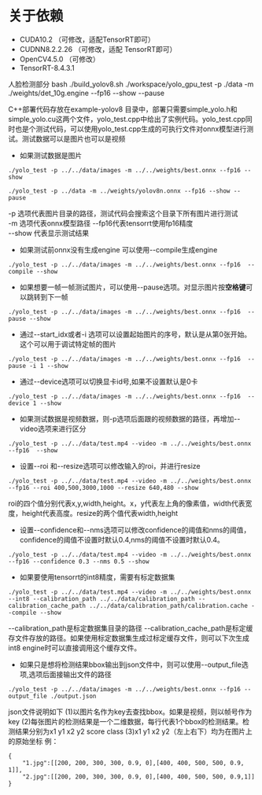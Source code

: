 # 关于依赖
- CUDA10.2         （可修改，适配TensorRT即可）
- CUDNN8.2.2.26    （可修改，适配 TensorRT即可）
- OpenCV4.5.0     （可修改）
- TensorRT-8.4.3.1

人脸检测部分
bash ./build_yolov8.sh
./workspace/yolo_gpu_test -p ./data -m ./weights/det_10g.engine --fp16 --show --pause

C++部署代码存放在example-yolov8 目录中，部署只需要simple_yolo.h和simple_yolo.cu这两个文件，yolo_test.cpp中给出了实例代码。yolo_test.cpp同时也是个测试代码，可以使用yolo_test.cpp生成的可执行文件对onnx模型进行测试。测试数据可以是图片也可以是视频   
* 如果测试数据是图片
```
./yolo_test -p ../../data/images -m ../../weights/best.onnx --fp16 --show

./yolo_test -p ../data -m ../weights/yolov8n.onnx --fp16 --show --pause
```
-p 选项代表图片目录的路径，测试代码会搜索这个目录下所有图片进行测试   
-m 选项代表onnx模型路径
--fp16代表tensorrt使用fp16精度   
--show 代表显示测试结果
* 如果测试前onnx没有生成engine 可以使用--compile生成engine
```
./yolo_test -p ../../data/images -m ../../weights/best.onnx --fp16  --compile --show
```
* 如果想要一帧一帧测试图片，可以使用--pause选项。对显示图片按**空格键**可以跳转到下一帧
```
./yolo_test -p ../../data/images -m ../../weights/best.onnx --fp16  --pause --show
```
* 通过--start_idx或者-i 选项可以设置起始图片的序号，默认是从第0张开始。这个可以用于调试特定帧的图片   
```
./yolo_test -p ../../data/images -m ../../weights/best.onnx --fp16  --pause -i 1 --show
```
* 通过--device选项可以切换显卡id号,如果不设置默认是0卡
```
./yolo_test -p ../../data/images -m ../../weights/best.onnx --fp16  --device 1 --show
```
* 如果测试数据是视频数据，则-p选项后面跟的视频数据的路径，再增加--video选项来进行区分
```
./yolo_test -p ../../data/test.mp4 --video -m ../../weights/best.onnx --fp16  --show
```
* 设置--roi 和--resize选项可以修改输入的roi，并进行resize
```
./yolo_test -p ../../data/test.mp4 --video -m ../../weights/best.onnx --fp16 --roi 400,500,3000,1000 --resize 640,480 --show
```
roi的四个值分别代表x,y,width,height。x，y代表左上角的像素值，width代表宽度，height代表高度。resize的两个值代表width,height  
* 设置--confidence和--nms选项可以修改confidence的阈值和nms的阈值，confidence的阈值不设置时默认0.4,nms的阈值不设置时默认0.4。
```
./yolo_test -p ../../data/test.mp4 --video -m ../../weights/best.onnx --fp16 --confidence 0.3 --nms 0.5 --show
```
* 如果要使用tensorrt的int8精度，需要有标定数据集
```
./yolo_test -p ../../data/test.mp4 --video -m ../../weights/best.onnx --int8 --calibration_path ../../data/calibration_path --calibration_cache_path ../../data/calibration_path/calibration.cache --compile --show
```
--calibration_path是标定数据集目录的路径
--calibration_cache_path是标定缓存文件存放的路径。如果使用标定数据集生成过标定缓存文件，则可以下次生成int8 engine时可以直接调用这个缓存文件。   
* 如果只是想将检测结果bbox输出到json文件中，则可以使用--output_file选项,选项后面接输出文件的路径  
```
./yolo_test -p ../../data/images -m ../../weights/best.onnx --fp16 --output_file ./output.json
```
json文件说明如下
(1)以图片名作为key去查找bbox。如果是视频，则以帧号作为key
(2)每张图片的检测结果是一个二维数据，每行代表1个bbox的检测结果。检测结果分别为x1 y1 x2 y2 score class 
(3)x1 y1 x2 y2（左上右下）均为在图片上的原始坐标
例：
```
{
    "1.jpg":[[200, 200, 300, 300, 0.9, 0],[400, 400, 500, 500, 0.9, 1]],
    "2.jpg":[[200, 200, 300, 300, 0.9, 0],[400, 400, 500, 500, 0.9,1]]
}

```